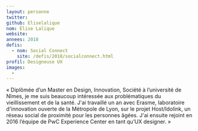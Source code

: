 ```yaml
---
layout: personne
twitter: 
github: Eliselalique
nom: Élise Lalique
website:
annees: 2018
defis: 
  - nom: Social Connect
    site: /defis/2018/socialconnect.html
profil: Designeuse UX
images:
  - 
---
```


« Diplômée d’un Master en Design, Innovation, Société à l’université de
Nîmes, je me suis beaucoup intéressée aux problématiques du
vieillissement et de la santé. J'ai travaillé un an avec Erasme,
laboratoire d'innovation ouverte de la Métropole de Lyon, sur le
projet Host/Idolink, un réseau social de proximité pour les personnes
âgées. J'ai ensuite rejoint en 2016 l’équipe de PwC Experience
Center en tant qu’UX designer. »
